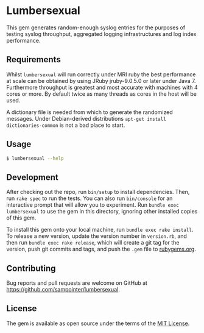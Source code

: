 # Lumbersexual

This gem generates random-enough syslog entries for the purposes of testing syslog throughput, aggregated logging infrastructures and log index performance.

## Requirements

Whilst `lumbersexual` will run correctly under MRI ruby the best performance at scale can be obtained by using JRuby jruby-9.0.5.0 or later under Java 7. Furthermore throughput is greatest and most accurate with machines with 4 cores or more. By default twice as many threads as cores in the host will be used.

A dictionary file is needed from which to generate the randomized messages. Under Debian-derived distributions `apt-get install dictionaries-common` is not a bad place to start.

## Usage

```bash
$ lumbersexual --help
```

## Development

After checking out the repo, run `bin/setup` to install dependencies. Then, run `rake spec` to run the tests. You can also run `bin/console` for an interactive prompt that will allow you to experiment. Run `bundle exec lumbersexual` to use the gem in this directory, ignoring other installed copies of this gem.

To install this gem onto your local machine, run `bundle exec rake install`. To release a new version, update the version number in `version.rb`, and then run `bundle exec rake release`, which will create a git tag for the version, push git commits and tags, and push the `.gem` file to [rubygems.org](https://rubygems.org).

## Contributing

Bug reports and pull requests are welcome on GitHub at https://github.com/sampointer/lumbersexual.

## License

The gem is available as open source under the terms of the [MIT License](http://opensource.org/licenses/MIT).
